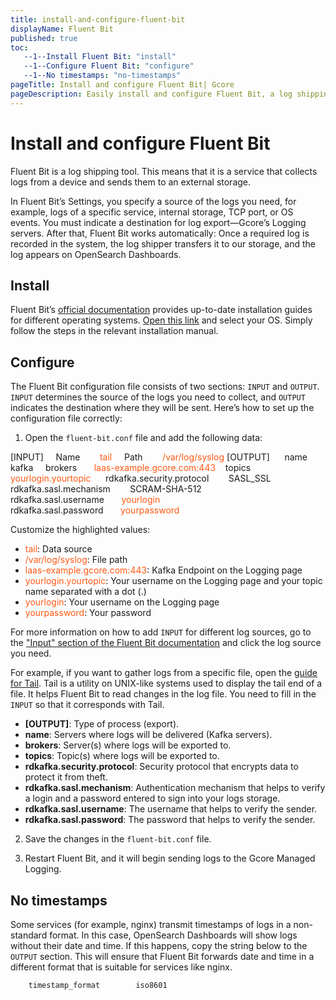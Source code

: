 ```yaml
---
title: install-and-configure-fluent-bit
displayName: Fluent Bit
published: true
toc:
   --1--Install Fluent Bit: "install"
   --1--Configure Fluent Bit: "configure"
   --1--No timestamps: "no-timestamps"
pageTitle: Install and configure Fluent Bit| Gcore
pageDescription: Easily install and configure Fluent Bit, a log shipping tool, to collect and send logs to Gcore's Logging servers.
---
```

# Install and configure Fluent Bit

Fluent Bit is a log shipping tool. This means that it is a service that collects logs from a device and sends them to an external storage.

In Fluent Bit’s Settings, you specify a source of the logs you need, for example, logs of a specific service, internal storage, TCP port, or OS events. You must indicate a destination for log export—Gcore’s Logging servers. After that, Fluent Bit works automatically: Once a required log is recorded in the system, the log shipper transfers it to our storage, and the log appears on OpenSearch Dashboards.

## Install

Fluent Bit’s <a href="https://docs.fluentbit.io/manual/installation/getting-started-with-fluent-bit" target="_blank">official documentation</a> provides up-to-date installation guides for different operating systems. <a href="https://docs.fluentbit.io/manual/installation/getting-started-with-fluent-bit" target="_blank">Open this link</a> and select your OS. Simply follow the steps in the relevant installation manual.

## Configure 

The Fluent Bit configuration file consists of two sections: `INPUT` and `OUTPUT`. `INPUT` determines the source of the logs you need to collect, and `OUTPUT` indicates the destination where they will be sent. Here’s how to set up the configuration file correctly:

1. Open the `fluent-bit.conf` file and add the following data:

<code-block>
[INPUT]  
    Name        <span style="color:#FF5913">tail</span>
    Path        <span style="color:#FF5913">/var/log/syslog</span>
[OUTPUT]   
    name        kafka    
    brokers       <span style="color:#FF5913">laas-example.gcore.com:443</span>  
    topics        <span style="color:#FF5913">yourlogin.yourtopic</span>   
    rdkafka.security.protocol        SASL_SSL    
    rdkafka.sasl.mechanism        SCRAM-SHA-512   
    rdkafka.sasl.username       <span style="color:#FF5913">yourlogin</span>
    rdkafka.sasl.password       <span style="color:#FF5913">yourpassword</span> 
</code-block>

Customize the highlighted values:

- <span style="color:#FF5913">tail</span>: Data source
- <span style="color:#FF5913">/var/log/syslog</span>: File path 
- <span style="color:#FF5913">laas-example.gcore.com:443</span>: Kafka Endpoint on the Logging page
- <span style="color:#FF5913">yourlogin.yourtopic</span>: Your username on the Logging page and your topic name separated with a dot (.)
- <span style="color:#FF5913">yourlogin</span>: Your username on the Logging page
- <span style="color:#FF5913">yourpassword</span>: Your password

For more information on how to add `INPUT` for different log sources, go to the <a href="https://docs.fluentbit.io/manual/pipeline/inputs" target="_blank">"Input" section of the Fluent Bit documentation</a> and click the log source you need. 

For example, if you want to gather logs from a specific file, open the <a href="https://docs.fluentbit.io/manual/pipeline/inputs/tail" target="_blank">guide for Tail</a>. Tail is a utility on UNIX-like systems used to display the tail end of a file. It helps Fluent Bit to read changes in the log file. You need to fill in the `INPUT` so that it corresponds with Tail.

<expandable-element title="Descriptions of the OUTPUT parameters">

- **[OUTPUT]**: Type of process (export).  
- **name**: Servers where logs will be delivered (Kafka servers).  
- **brokers**: Server(s) where logs will be exported to.  
- **topics**: Topic(s) where logs will be exported to.  
- **rdkafka.security.protocol**: Security protocol that encrypts data to protect it from theft.  
- **rdkafka.sasl.mechanism**: Authentication mechanism that helps to verify a login and a password entered to sign into your logs storage.  
- **rdkafka.sasl.username**: The username that helps to verify the sender.  
- **rdkafka.sasl.password**: The password that helps to verify the sender.

</expandable-element>

2. Save the changes in the `fluent-bit.conf` file.

3. Restart Fluent Bit, and it will begin sending logs to the Gcore Managed Logging.

## No timestamps  

Some services (for example, nginx) transmit timestamps of logs in a non-standard format. In this case, OpenSearch Dashboards will show logs without their date and time. If this happens, copy the string below to the `OUTPUT` section. This will ensure that Fluent Bit forwards date and time in a different format that is suitable for services like nginx.

```
    timestamp_format        iso8601
```